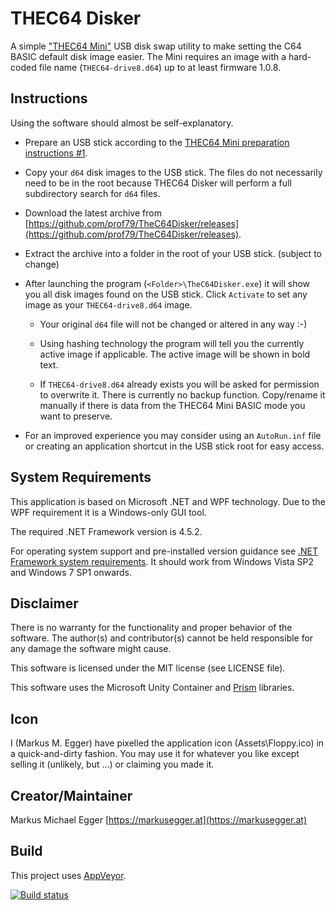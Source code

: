# THEC64 Disker

A simple ["THEC64 Mini"](https://thec64.com) USB disk swap utility to make setting the C64 BASIC default disk image easier. The Mini requires an image with a hard-coded file name (`THEC64-drive8.d64`) up to at least firmware 1.0.8.

## Instructions
Using the software should almost be self-explanatory.

* Prepare an USB stick according to the [THEC64 Mini preparation instructions #1](https://thec64.com/loading-other-programs/).

* Copy your `d64` disk images to the USB stick. The files do not necessarily need to be in the root because THEC64 Disker will perform a full subdirectory search for `d64` files.

* Download the latest archive from [https://github.com/prof79/TheC64Disker/releases](https://github.com/prof79/TheC64Disker/releases).

* Extract the archive into a folder in the root of your USB stick. (subject to change)

* After launching the program (`<Folder>\TheC64Disker.exe`) it will show you all disk images found on the USB stick. Click `Activate` to set any image as your `THEC64-drive8.d64` image.

  * Your original `d64` file will not be changed or altered in any way :-)

  * Using hashing technology the program will tell you the currently active image if applicable. The active image will be shown in bold text.

  * If `THEC64-drive8.d64` already exists you will be asked for permission to overwrite it. There is currently no backup function. Copy/rename it manually if there is data from the THEC64 Mini BASIC mode you want to preserve.

* For an improved experience you may consider using an `AutoRun.inf` file or creating an application shortcut in the USB stick root for easy access.

## System Requirements

This application is based on Microsoft .NET and WPF technology. Due to the WPF requirement it is a Windows-only GUI tool.

The required .NET Framework version is 4.5.2.

For operating system support and pre-installed version guidance see [.NET Framework system requirements](https://docs.microsoft.com/en-us/dotnet/framework/get-started/system-requirements). It should work from Windows Vista SP2 and Windows 7 SP1 onwards.

## Disclaimer
There is no warranty for the functionality and proper behavior of the software. The author(s) and contributor(s) cannot be held responsible for any damage the software might cause.

This software is licensed under the MIT license (see LICENSE file).

This software uses the Microsoft Unity Container and [Prism](http://prismlibrary.com) libraries.

## Icon
I (Markus M. Egger) have pixelled the application icon (Assets\Floppy.ico) in a quick-and-dirty fashion. You may use it for whatever you like except selling it (unlikely, but ...) or claiming you made it.

## Creator/Maintainer

Markus Michael Egger [https://markusegger.at](https://markusegger.at)

## Build

This project uses [AppVeyor](https://appveyor.com).

[![Build status](https://ci.appveyor.com/api/projects/status/626fgs0ml7bs8j00?svg=true)](https://ci.appveyor.com/project/prof79/thec64disker)
